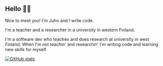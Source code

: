## Hello 👋🏼

Nice to meet you! I'm Juho and I write code.

I'm a teacher and a researcher in a university in western Finland.

I'm a software dev who teaches and does research at university in west Finland. When I'm not teachin' and researchin' I'm writing code and learning new skills for myself.

[![GitHub stats](https://github-readme-stats.vercel.app/api?username=juhosa)](https://github.com/anuraghazra/github-readme-stats)
